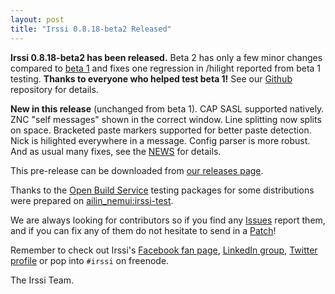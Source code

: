 ```yaml
---
layout: post
title: "Irssi 0.8.18-beta2 Released"
---
```


**Irssi 0.8.18-beta2 has been released.** Beta 2 has only a few minor
changes compared to [beta 1](/2015/12/21/irssi-0.8.18-beta-released/)
and fixes one regression  in /hilight reported from beta 1 testing.
**Thanks to everyone who helped test beta 1!**
See our [Github](https://github.com/irssi/irssi)
repository for details.


**New in this release** (unchanged from beta 1). CAP SASL supported
natively. ZNC "self messages" shown in the correct window. Line splitting
now splits on space. Bracketed paste markers supported for better paste
detection. Nick is hilighted everywhere in a message. Config parser is
more robust. And as usual many fixes, see the
[NEWS](https://raw.githubusercontent.com/irssi/irssi/0.8.18-beta2/NEWS)
for details.

This pre-release can be downloaded from
[our releases page](https://github.com/irssi/irssi/releases).

Thanks to the [Open Build Service](https://build.opensuse.org/) testing
packages for some distributions were prepared on
[ailin_nemui:irssi-test](http://download.opensuse.org/repositories/home:/ailin_nemui:/irssi-test/).

We are always looking for contributors so if you find any
[Issues](https://github.com/irssi/irssi/issues) report them, and if
you can fix any of them do not hesitate to send in a
[Patch](https://github.com/irssi/irssi/pulls)!

Remember to check out Irssi's [Facebook fan page](https://facebook.com/irssi),
[LinkedIn group](http://www.linkedin.com/groups?gid=147751), [Twitter
profile](https://twitter.com/IrssiProject) or pop into `#irssi` on freenode.

The Irssi Team.
